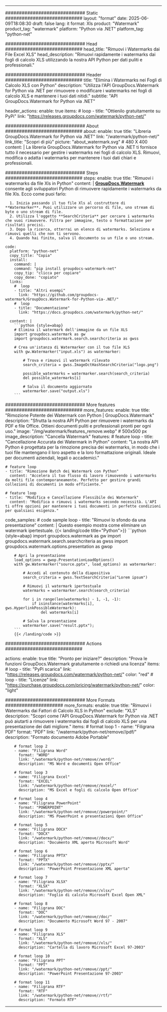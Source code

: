 
---
############################# Static ############################
layout: "format"
date:  2025-06-09T18:08:30
draft: false
lang: it
format: Xls
product: "Watermark"
product_tag: "watermark"
platform: "Python via .NET"
platform_tag: "python-net"

############################# Head ############################
head_title: "Rimuovi i Watermarks dai File Excel XLS"
head_description: "Rimuovi rapidamente i watermarks dai fogli di calcolo XLS utilizzando la nostra API Python per dati puliti e professionali."

############################# Header ############################
title: "Elimina i Watermarks nei Fogli di Calcolo XLS con Python" 
description: "Utilizza l'API GroupDocs.Watermark for Python via .NET per rimuovere o modificare i watermarks nei fogli di calcolo XLS e mantenere i tuoi dati nitidi."
subtitle: "API GroupDocs.Watermark for Python via .NET" 

header_actions:
  enable: true
  items:
    #  loop
    - title: "Ottienilo gratuitamente su PyPi"
      link: "https://releases.groupdocs.com/watermark/python-net/"
      
############################# About ############################
about:
    enable: true
    title: "Libreria GroupDocs.Watermark for Python via .NET"
    link: "/watermark/python-net/"
    link_title: "Scopri di più"
    picture: "about_watermark.svg" # 480 X 400
    content: |
       La libreria GroupDocs.Watermark for Python via .NET ti fornisce tutto il necessario per gestire i watermarks nei fogli di calcolo XLS. Rimuovi, modifica o adatta i watermarks per mantenere i tuoi dati chiari e professionali.

############################# Steps ############################
steps:
    enable: true
    title: "Rimuovi i watermarks da file Xls in Python"
    content: |
      **[GroupDocs.Watermark](https://products.groupdocs.com/watermark/python-net/)** consente agli sviluppatori Python di rimuovere rapidamente i watermarks da file Xls. Ecco come puoi farlo:
      
      1. Inizia passando il tuo file Xls al costruttore di **Watermarker**. Puoi utilizzare un percorso di file, uno stream di byte o uno stream di file.
      2. Utilizza l'oggetto **SearchCriteria** per cercare i watermarks che vuoi rimuovere. Filtra per immagine, testo o formattazione per risultati precisi.
      3. Dopo la ricerca, otterrai un elenco di watermarks. Seleziona e rimuovi quelli che non ti servono.
      4. Quando hai finito, salva il documento su un file o uno stream.
   
    code:
      platform: "python-net"
      copy_title: "Copia"
      install:
        command: |
        command: "pip install groupdocs-watermark-net"
        copy_tip: "clicca per copiare"
        copy_done: "copiato"
      links:
        #  loop
        - title: "Altri esempi"
          link: "https://github.com/groupdocs-watermark/GroupDocs.Watermark-for-Python-via-.NET/"
        #  loop
        - title: "Documentazione"
          link: "https://docs.groupdocs.com/watermark/python-net/"
          
      content: |
        ```python {style=abap}
        # Elimina il watermark dell'immagine da un file XLS
        import groupdocs.watermark as gw
        import groupdocs.watermark.search.searchcriteria as gwss

        # Crea un'istanza di Watermarker con il tuo file XLS
        with gw.Watermarker("input.xls") as watermarker:

            # Trova e rimuovi il watermark rilevato
            search_criteria = gwss.ImageDctHashSearchCriteria("logo.png")

            possible_watermarks = watermarker.search(search_criteria)
            del possible_watermarks[i]

            # Salva il documento aggiornato
            watermarker.save("output.xls")
        ```  

############################# More features ############################
more_features:
  enable: true
  title: "Rimozione Potente dei Watermark con Python | GroupDocs.Watermark"
  description: "Sfrutta la nostra API Python per rimuovere i watermarks da PDF e file Office. Ottieni documenti puliti e professionali pronti per ogni uso."
  image: "/img/watermark/features_remove.webp" # 500x500 px
  image_description: "Cancella Watermark"
  features:
    # feature loop
    - title: "Cancellazione Accurata dei Watermark in Python"
      content: "La nostra API Python è progettata per la rimozione precisa dei watermarks, in modo che i tuoi file mantengano il loro aspetto e la loro formattazione originali. Ideale per documenti aziendali, legali o accademici."

    # feature loop
    - title: "Rimozione Batch dei Watermark con Python"
      content: "Accelera il tuo flusso di lavoro rimuovendo i watermarks da molti file contemporaneamente. Perfetto per gestire grandi collezioni di documenti in modo efficiente."

    # feature loop
    - title: "Modifica e Cancellazione Flessibile dei Watermark"
      content: "Modifica o rimuovi i watermarks secondo necessità. L'API ti offre opzioni per mantenere i tuoi documenti in perfette condizioni per qualsiasi esigenza."
      
  code_samples:
    # code sample loop
    - title: "Rimuovi lo sfondo da una presentazione"
      content: |
        Questo esempio mostra come eliminare un watermark ipertestuale.
        {{< landing/code title="Python">}}
        ```python {style=abap}
        import groupdocs.watermark as gw
        import groupdocs.watermark.search.searchcriteria as gwss
        import groupdocs.watermark.options.presentation as gwop

        # Apri la presentazione
        load_options = gwop.PresentationLoadOptions()
        with gw.Watermarker("source.pptx", load_options) as watermarker:

            # Accedi al contenuto della diapositiva
            search_criteria = gwss.TextSearchCriteria("Lorem ipsum")

            # Rimuovi il watermark ipertestuale
            watermarks = watermarker.search(search_criteria)

            for i in range(len(watermarks) - 1, -1, -1):
                if isinstance(watermarks[i], gws.HyperlinkPossibleWatermark):
                    del watermarks[i]

            # Salva la presentazione
            watermarker.save("result.pptx");
        ```
        {{< /landing/code >}}


############################# Actions ############################

actions:
  enable: true
  title: "Pronto per iniziare?"
  description: "Prova le funzioni GroupDocs.Watermark gratuitamente o richiedi una licenza"
  items:
    #  loop
    - title: "PyPi scarica"
      link: "https://releases.groupdocs.com/watermark/python-net/"
      color: "red"
        #  loop
    - title: "Licenze"
      link: "https://purchase.groupdocs.com/pricing/watermark/python-net/"
      color: "light"


############################# More Formats #####################
more_formats:
    enable: true
    title: "Rimuovi i Watermarks dai Fattori di Calcolo XLS in Python"
    exclude: "XLS"
    description: "Scopri come l'API GroupDocs.Watermark for Python via .NET può aiutarti a rimuovere i watermarks dai fogli di calcolo XLS per una presentazione dei dati migliore."
    items: 
        # format loop 1
        - name: "Filigrana PDF"
          format: "PDF"
          link: "/watermark/python-net/remove//pdf/"
          description: "Formato documento Adobe Portable"

        # format loop 2
        - name: "Filigrana Word"
          format: "WORD"
          link: "/watermark/python-net/remove//word/"
          description: "MS Word e documenti Open Office"
          
        # format loop 3
        - name: "Filigrana Excel"
          format: "EXCEL"
          link: "/watermark/python-net/remove//excel/"
          description: "MS Excel e fogli di calcolo Open Office"

        # format loop 4
        - name: "Filigrana PowerPoint"
          format: "POWERPOINT"
          link: "/watermark/python-net/remove//powerpoint/"
          description: "MS PowerPoint e presentazioni Open Office"

        # format loop 5
        - name: "Filigrana DOCX"
          format: "DOCX"
          link: "/watermark/python-net/remove//docx/"
          description: "Documento XML aperto Microsoft Word"
          
        # format loop 6
        - name: "Filigrana PPTX"
          format: "PPTX"
          link: "/watermark/python-net/remove//pptx/"
          description: "PowerPoint Presentazione XML aperta"
          
        # format loop 7
        - name: "Filigrana XLSX"
          format: "XLSX"
          link: "/watermark/python-net/remove//xlsx/"
          description: "Foglio di calcolo Microsoft Excel Open XML"

        # format loop 8
        - name: "Filigrana DOC"
          format: "DOC"
          link: "/watermark/python-net/remove//doc/"
          description: "Documento Microsoft Word 97 - 2007"

        # format loop 9
        - name: "Filigrana XLS"
          format: "XLS"
          link: "/watermark/python-net/remove//xls/"
          description: "Cartella di lavoro Microsoft Excel 97-2003"

        # format loop 10
        - name: "Filigrana PPT"
          format: "PPT"
          link: "/watermark/python-net/remove//ppt/"
          description: "PowerPoint Presentazione 97-2003"

        # format loop 11
        - name: "Filigrana RTF"
          format: "RTF"
          link: "/watermark/python-net/remove//rtf/"
          description: "Formato RTF"

---